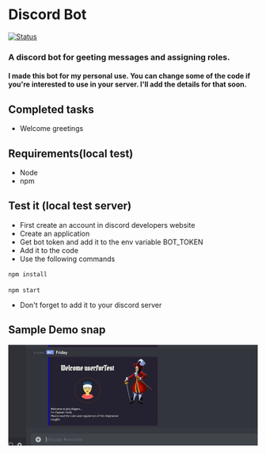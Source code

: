 # Discord Bot 
[![Status](https://img.shields.io/badge/Status-under_development-blue.svg)](https://shields.io/)
### A discord bot for geeting messages and assigning roles.
#### I made this bot for my personal use. You can change some of the code if you're interested to use in your server. I'll add the details for that soon.
## Completed tasks
* Welcome greetings

## Requirements(local test)
* Node
* npm
## Test it (local test server)
* First create an account in discord developers website
* Create an application
* Get bot token and add it to the env variable BOT_TOKEN
* Add it to the code
* Use the following commands
```
npm install

npm start
```
* Don't forget to add it to your discord server

## Sample Demo snap
![Screenshot](https://github.com/hackedak/discord/blob/main/githubsnaps/demoSnap.PNG)
